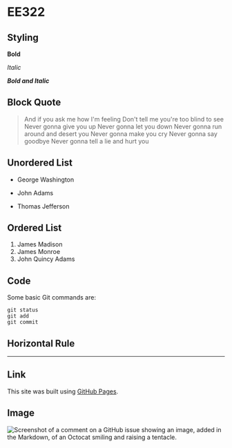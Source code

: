 # EE322
## Styling
**Bold**

*Italic*

***Bold and Italic***

## Block Quote
>And if you ask me how I'm feeling
Don't tell me you're too blind to see
Never gonna give you up
Never gonna let you down
Never gonna run around and desert you
Never gonna make you cry
Never gonna say goodbye
Never gonna tell a lie and hurt you

## Unordered List
- George Washington
* John Adams
+ Thomas Jefferson

## Ordered List
1. James Madison
1. James Monroe
1. John Quincy Adams

## Code
Some basic Git commands are:
```
git status
git add
git commit
```

## Horizontal Rule
---

## Link
This site was built using [GitHub Pages](https://pages.github.com/).

## Image
![Screenshot of a comment on a GitHub issue showing an image, added in the Markdown, of an Octocat smiling and raising a tentacle.](https://myoctocat.com/assets/images/base-octocat.svg)
